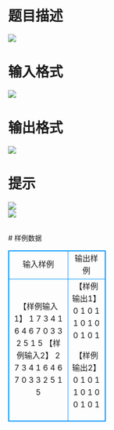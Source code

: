 # 

 
 # 题目描述 
<p>
<img border="0" src="/source/joyoi/tyvj-3596/img/aHR0cDovL3d3dy5qb3lvaS5jbi9wcm9ibGVtL3R5dmotMzU5Ni9wcm9ibGVtc19pbWFnZXMvMjQ0NS8xMTQ3XzEuanBn.jpg"><br></p> 

 
 # 输入格式 
<p>
<img border="0" src="/source/joyoi/tyvj-3596/img/aHR0cDovL3d3dy5qb3lvaS5jbi9wcm9ibGVtL3R5dmotMzU5Ni9wcm9ibGVtc19pbWFnZXMvMjQ0NS8xMTQ3XzIuanBn.jpg"><br></p> 

 
 # 输出格式 
<p>
<img border="0" src="/source/joyoi/tyvj-3596/img/aHR0cDovL3d3dy5qb3lvaS5jbi9wcm9ibGVtL3R5dmotMzU5Ni9wcm9ibGVtc19pbWFnZXMvMjQ0NS8xMTQ3XzMuanBn.jpg"><br></p> 

 
 # 提示 
<p>
<img border="0" src="/source/joyoi/tyvj-3596/img/aHR0cDovL3d3dy5qb3lvaS5jbi9wcm9ibGVtL3R5dmotMzU5Ni9wcm9ibGVtc19pbWFnZXMvMjQ0NS8xMTQ3XzUuanBn.jpg"><br><img border="0" src="/source/joyoi/tyvj-3596/img/aHR0cDovL3d3dy5qb3lvaS5jbi9wcm9ibGVtL3R5dmotMzU5Ni9wcm9ibGVtc19pbWFnZXMvMjQ0NS8xMTQ3XzQuanBn.jpg"><br><br></p> 
# 样例数据
<style>
        table,table tr th, table tr td { border:1px solid #0094ff; }
        table { width: 200px; min-height: 25px; line-height: 25px; text-align: center; border-collapse: collapse;}   
    </style>
<table>
	<tr>
		<td>输入样例</td>
		<td>输出样例</td>
	</tr>
<tr><td>【样例输入1】
1
7 3 4
1 6 4 6
7 0 3 3
2 5 1 5
【样例输入2】
2
7 3 4
1 6 4 6
7 0 3 3
2 5 1 5
</td><td>
【样例输出1】
0 1 0 1 
1 0 1 0 
0 1 0 1

【样例输出2】
0 1 0 1 
1 0 1 0 
0 1 0 1
</td></tr></table>
